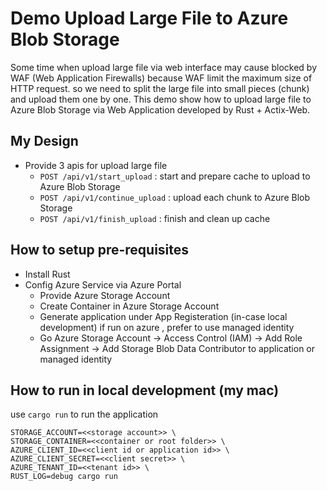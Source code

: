 # Demo Upload Large File to Azure Blob Storage
Some time when upload large file via web interface may cause blocked by WAF (Web Application Firewalls) 
because WAF limit the maximum size of HTTP request. so we need to split the large file into small pieces (chunk) and upload them one by one. 
This demo show how to upload large file to Azure Blob Storage via Web Application developed by Rust + Actix-Web.

## My Design
- Provide 3 apis for upload large file
  - `POST /api/v1/start_upload` : start and prepare cache to upload to Azure Blob Storage
  - `POST /api/v1/continue_upload` : upload each chunk to Azure Blob Storage
  - `POST /api/v1/finish_upload` : finish and clean up cache

## How to setup pre-requisites
- Install Rust
- Config Azure Service via Azure Portal
  - Provide Azure Storage Account
  - Create Container in Azure Storage Account
  - Generate application under App Registeration (in-case local development) if run on azure , prefer to use managed identity
  - Go Azure Storage Account -> Access Control (IAM) -> Add Role Assignment -> Add Storage Blob Data Contributor to application or managed identity

## How to run in local development (my mac)
use `cargo run` to run the application

```
STORAGE_ACCOUNT=<<storage account>> \
STORAGE_CONTAINER=<<container or root folder>> \
AZURE_CLIENT_ID=<<client id or application id>> \
AZURE_CLIENT_SECRET=<<client secret>> \
AZURE_TENANT_ID=<<tenant id>> \
RUST_LOG=debug cargo run

```